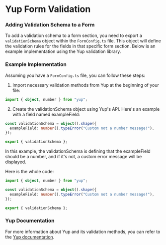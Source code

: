 # Yup Form Validation
### Adding Validation Schema to a Form

To add a validation schema to a form section, you need to export a `validationSchema` object within the `FormConfig.ts` file. This object will define the validation rules for the fields in that specific form section. Below is an example implementation using the Yup validation library.

### Example Implementation

Assuming you have a `FormConfig.ts` file, you can follow these steps:

1. Import necessary validation methods from Yup at the beginning of your file:

```typescript
import { object, number } from "yup";
```

2. Create the validationSchema object using Yup's API. Here's an example with a field named exampleField:

```typescript
const validationSchema = object().shape({
  exampleField: number().typeError("Custom not a number message!"),
});

export { validationSchema };
```

In this example, the validationSchema is defining that the exampleField should be a number, and if it's not, a custom error message will be displayed.


Here is the whole code:

```typescript
import { object, number } from "yup";

const validationSchema = object().shape({
  exampleField: number().typeError("Custom not a number message!"),
});

export { validationSchema };

```

### Yup Documentation
For more information about Yup and its validation methods, you can refer to the [Yup documentation](https://github.com/jquense/yup).